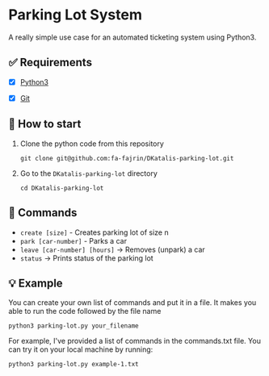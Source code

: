 # Parking Lot System
A really simple use case for an automated ticketing system using Python3.


## :white_check_mark: Requirements
- [x] [Python3](https://www.python.org/downloads/)
- [x] [Git](https://github.com/git-guides/install-git)


## :pushpin: How to start
1. Clone the python code from this repository
   ```
   git clone git@github.com:fa-fajrin/DKatalis-parking-lot.git
   ```
2. Go to the `DKatalis-parking-lot` directory
   ```
   cd DKatalis-parking-lot
   ```

## :rocket: Commands
* `create [size]` - Creates parking lot of size n
* `park [car-number]` - Parks a car
* `leave [car-number] [hours]` -> Removes (unpark) a car
* `status` -> Prints status of the parking lot


## :bulb: Example
You can create your own list of commands and put it in a file. It makes you able to run the code followed by the file name
```
python3 parking-lot.py your_filename
```

For example, I've provided a list of commands in the commands.txt file. You can try it on your local machine by running:
```
python3 parking-lot.py example-1.txt
```
